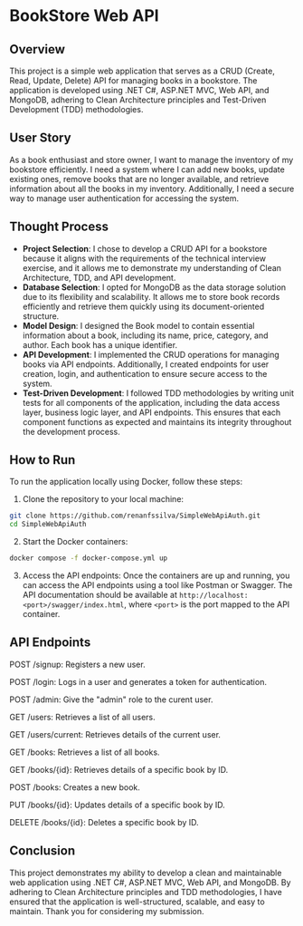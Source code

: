 # BookStore Web API

## Overview
This project is a simple web application that serves as a CRUD (Create, Read, Update, Delete) API for managing books in a bookstore. The application is developed using .NET C#, ASP.NET MVC, Web API, and MongoDB, adhering to Clean Architecture principles and Test-Driven Development (TDD) methodologies.

## User Story
As a book enthusiast and store owner, I want to manage the inventory of my bookstore efficiently. I need a system where I can add new books, update existing ones, remove books that are no longer available, and retrieve information about all the books in my inventory. Additionally, I need a secure way to manage user authentication for accessing the system.

## Thought Process
- **Project Selection**: I chose to develop a CRUD API for a bookstore because it aligns with the requirements of the technical interview exercise, and it allows me to demonstrate my understanding of Clean Architecture, TDD, and API development.
- **Database Selection**: I opted for MongoDB as the data storage solution due to its flexibility and scalability. It allows me to store book records efficiently and retrieve them quickly using its document-oriented structure.
- **Model Design**: I designed the Book model to contain essential information about a book, including its name, price, category, and author. Each book has a unique identifier.
- **API Development**: I implemented the CRUD operations for managing books via API endpoints. Additionally, I created endpoints for user creation, login, and authentication to ensure secure access to the system.
- **Test-Driven Development**: I followed TDD methodologies by writing unit tests for all components of the application, including the data access layer, business logic layer, and API endpoints. This ensures that each component functions as expected and maintains its integrity throughout the development process.

## How to Run

To run the application locally using Docker, follow these steps:

1. Clone the repository to your local machine:
```bash
git clone https://github.com/renanfssilva/SimpleWebApiAuth.git
cd SimpleWebApiAuth
```

2. Start the Docker containers:
```bash
docker compose -f docker-compose.yml up
```

3. Access the API endpoints:
Once the containers are up and running, you can access the API endpoints using a tool like Postman or Swagger. The API documentation should be available at `http://localhost:<port>/swagger/index.html`, where `<port>` is the port mapped to the API container.

## API Endpoints
POST /signup: Registers a new user.

POST /login: Logs in a user and generates a token for authentication.

POST /admin: Give the "admin" role to the curent user.

GET /users: Retrieves a list of all users.

GET /users/current: Retrieves details of the current user.

GET /books: Retrieves a list of all books.

GET /books/{id}: Retrieves details of a specific book by ID.

POST /books: Creates a new book.

PUT /books/{id}: Updates details of a specific book by ID.

DELETE /books/{id}: Deletes a specific book by ID.

## Conclusion
This project demonstrates my ability to develop a clean and maintainable web application using .NET C#, ASP.NET MVC, Web API, and MongoDB. By adhering to Clean Architecture principles and TDD methodologies, I have ensured that the application is well-structured, scalable, and easy to maintain. Thank you for considering my submission.
